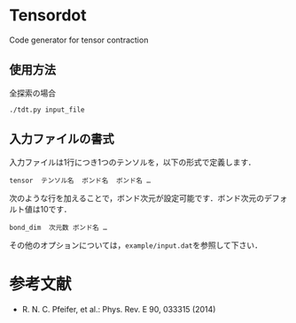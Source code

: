 # Tensordot
Code generator for tensor contraction

## 使用方法

全探索の場合

```
./tdt.py input_file
```

## 入力ファイルの書式

入力ファイルは1行につき1つのテンソルを，以下の形式で定義します．

```
tensor  テンソル名  ボンド名  ボンド名 …
```

次のような行を加えることで，ボンド次元が設定可能です．ボンド次元のデフォルト値は10です．

```
bond_dim  次元数 ボンド名 …
```

その他のオプションについては，`example/input.dat`を参照して下さい．


# 参考文献

* R. N. C. Pfeifer, et al.: Phys. Rev. E 90, 033315 (2014)
